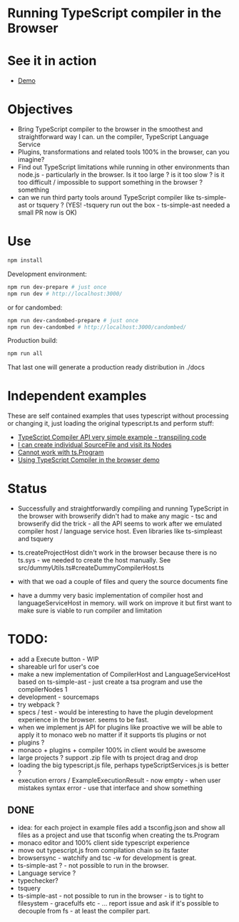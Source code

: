 # Running TypeScript compiler in the Browser

# See it in action

 * [Demo](https://cancerberosgx.github.io/typescript-in-the-browser/typescript-compiler)

# Objectives

 * Bring TypeScript compiler to the browser in the smoothest and straightforward way I can. un the compiler, TypeScript Language Service
 * Plugins, transformations and related tools 100% in the browser, can you imagine?
 * Find out TypeScript limitations while running in other environments than node.js - particularly in the browser. Is it too large ? is it too slow ?  is it too difficult / impossible to support something in the browser ? something
 * can we run third party tools around TypeScript compiler like ts-simple-ast or tsquery ? (YES! -tsquery run out the box - ts-simple-ast needed a small PR now is OK)

# Use

```sh
npm install
```

Development environment: 

```sh
npm run dev-prepare # just once
npm run dev # http://localhost:3000/
```

or for candombed: 

```sh
npm run dev-candombed-prepare # just once
npm run dev-candombed # http://localhost:3000/candombed/
```

Production build: 
```sh
npm run all
```

That last one will generate a production ready distribution in ./docs

# Independent examples

These are self contained examples that uses typescript without processing or changing it, just loading the original typescript.ts and perform stuff: 

 * [TypeScript Compiler API very simple example - transpiling code](https://cancerberosgx.github.io/typescript-in-the-browser/examples/ts-browser-transpile-works.html)
 * [I can create individual SourceFile and visit its Nodes](https://cancerberosgx.github.io/typescript-in-the-browser/examples/ts-browser-create-sourcefile-works.html)
 * [Cannot work with ts.Program](https://cancerberosgx.github.io/typescript-in-the-browser/examples/ts-browser-create-program-fails.html)
 * [Using TypeScript Compiler in the browser demo](https://cancerberosgx.github.io/typescript-in-the-browser/)

# Status

 * Successfully and straightforwardly compiling and running TypeScript in the browser with browserify  didn't had to make any magic - tsc and browserify did the trick - all the API seems to work after we emulated compiler host / language service host. Even libraries like ts-simpleast and tsquery 

 * ts.createProjectHost didn't work in the browser because there is no ts.sys - we needed to create the host manually. See src/dummyUtils.ts#createDummyCompilerHost.ts

 * with that we oad a couple of files and query the source documents fine

 * have a dummy very basic implementation of compiler host and languageServiceHost in memory. will work on improve it but first want to make sure is viable to run compiler and limitation
  



# TODO: 
 * add a Execute button - WIP
 * shareable url for user's coe
 * make a new implementation of CompilerHost and LanguageServiceHost based on ts-simple-ast - just create a tsa program and use the compilerNodes 1
 * development - sourcemaps
 * try webpack ? 
 * specs / test - would be interesting to have the plugin development experience in the browser. seems to be fast.
 * when we implement js API for plugins like proactive we will be able to apply it to monaco web no matter if it supports tls plugins or not
 * plugins ? 
 * monaco + plugins + compiler 100% in client would be awesome
 * large projects ? support .zip file with ts project drag and drop
 * loading the big typescript.js file, perhaps typeScriptServices.js is better ?
 * execution errors / ExampleExecutionResult - now empty - when user mistakes syntax error - use that interface and show something

## DONE

 * idea: for each project in example files add a tsconfig.json and show all files as a project and use that tsconfig when creating the ts.Program
 * monaco editor and 100% client side typescript experience
 * move out typescript.js from compilation chain so its faster
 * browsersync - watchify and tsc -w for development is great.
 * ts-simple-ast ?  - not possible to run in the browser. 
 * Language service ? 
 * typechecker? 
 * tsquery
 * ts-simple-ast - not possible to run in the browser - is to tight to filesystem - gracefulfs etc - ... report issue and ask if it's possible to decouple from fs - at least the compiler part.